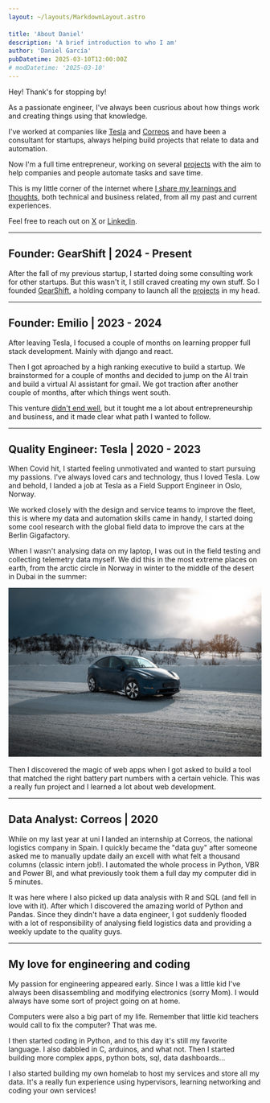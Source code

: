 ```yaml
---
layout: ~/layouts/MarkdownLayout.astro

title: 'About Daniel'
description: 'A brief introduction to who I am'
author: 'Daniel García'
pubDatetime: 2025-03-10T12:00:00Z
# modDatetime: '2025-03-10'
---
```


Hey! Thank's for stopping by!

As a passionate engineer, I've always been cusrious about how things work and creating things using that knowledge.

I've worked at companies like [Tesla](https://www.tesla.com/) and [Correos](https://www.correos.es/) and have been a consultant for startups, always helping build projects that relate to data and automation.

Now I'm a full time entrepreneur, working on several [projects](/projects/) with the aim to help companies and people automate tasks and save time.

This is my little corner of the internet where [I share my learnings and thoughts](/blog/), both technical and business related, from all my past and current experiences.

Feel free to reach out on [X](https://x.com/onticdani) or [Linkedin](https://www.linkedin.com/in/gsdaniel/).

---

## Founder: GearShift | 2024 - Present

After the fall of my previous startup, I started doing some consulting work for other startups. But this wasn't it, I still craved creating my own stuff. So I founded [GearShift](https://gearshift.es/), a holding company to launch all the [projects](/projects/) in my head.

---

## Founder: Emilio | 2023 - 2024

After leaving Tesla, I focused a couple of months on learning propper full stack development. Mainly with django and react.

Then I got aproached by a high ranking executive to build a startup. We brainstormed for a couple of months and decided to jump on the AI train and build a virtual AI assistant for gmail. We got traction after another couple of months, after which things went south.

This venture [didn't end well](/blog/lessons-learned-on-choosing-a-cofounder/), but it tought me a lot about entrepreneurship and business, and it made clear what path I wanted to follow.

---

## Quality Engineer: Tesla | 2020 - 2023

When Covid hit, I started feeling unmotivated and wanted to start pursuing my passions. I've always loved cars and technology, thus I loved Tesla. Low and behold, I landed a job at Tesla as a Field Support Engineer in Oslo, Norway.

We worked closely with the design and service teams to improve the fleet, this is where my data and automation skills came in handy, I started doing some cool research with the global field data to improve the cars at the Berlin Gigafactory.

When I wasn't analysing data on my laptop, I was out in the field testing and collecting telemetry data myself. We did this in the most extreme places on earth, from the arctic circle in Norway in winter to the middle of the desert in Dubai in the summer:

![Model Y testing Norway](./_TeslaTesting.jpg)

Then I discovered the magic of web apps when I got asked to build a tool that matched the right battery part numbers with a certain vehicle. This was a really fun project and I learned a lot about web development.

---

## Data Analyst: Correos | 2020

While on my last year at uni I landed an internship at Correos, the national logistics company in Spain. I quickly became the "data guy" after someone asked me to manually update daily an excell with what felt a thousand columns (classic intern job!). I automated the whole process in Python, VBR and Power BI, and what previously took them a full day my computer did in 5 minutes.

It was here where I also picked up data analysis with R and SQL (and fell in love with it). After which I discovered the amazing world of Python and Pandas. Since they dindn't have a data engineer, I got suddenly flooded with a lot of responsibility of analysing field logistics data and providing a weekly update to the quality guys.

---

## My love for engineering and coding

My passion for engineering appeared early. Since I was a little kid I've always been disassembling and modifying electronics (sorry Mom). I would always have some sort of project going on at home.

Computers were also a big part of my life. Remember that little kid teachers would call to fix the computer? That was me.

I then started coding in Python, and to this day it's still my favorite language. I also dabbled in C, arduinos, and what not. Then I started building more complex apps, python bots, sql, data dashboards...

I also started building my own homelab to host my services and store all my data. It's a really fun experience using hypervisors, learning networking and coding your own services!
